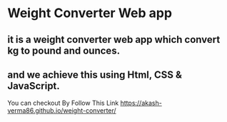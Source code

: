 # Weight Converter Web app
## it is a weight converter web app which convert kg to pound and ounces.
## and we achieve this using Html, CSS & JavaScript.
You can checkout By Follow This Link https://akash-verma86.github.io/weight-converter/
